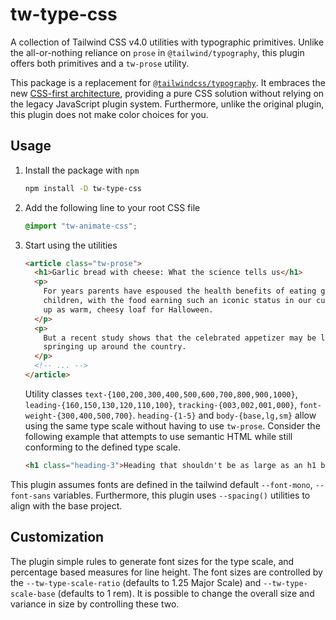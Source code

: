 # tw-type-css

A collection of Tailwind CSS v4.0 utilities with typographic primitives. Unlike the all-or-nothing reliance on `prose` in `@tailwind/typography`, this plugin offers both primitives and a `tw-prose` utility.

This package is a replacement for [`@tailwindcss/typography`][Original_Plugin_GitHub]. It embraces the new [CSS-first architecture][TailwindCSS_Custom_Utilities], providing a pure CSS solution without relying on the legacy JavaScript plugin system. Furthermore, unlike the original plugin, this plugin does not make color choices for you.

## Usage
1. Install the package with `npm`
    ```sh
    npm install -D tw-type-css
    ```
2. Add the following line to your root CSS file 
    ```css
   @import "tw-animate-css";
    ```
3. Start using the utilities
    ```html
    <article class="tw-prose">
      <h1>Garlic bread with cheese: What the science tells us</h1>
      <p>
        For years parents have espoused the health benefits of eating garlic bread with cheese to their
        children, with the food earning such an iconic status in our culture that kids will often dress
        up as warm, cheesy loaf for Halloween.
      </p>
      <p>
        But a recent study shows that the celebrated appetizer may be linked to a series of rabies cases
        springing up around the country.
      </p>
      <!-- ... -->
    </article>
    ```
    Utility classes `text-{100,200,300,400,500,600,700,800,900,1000}`, `leading-{160,150,130,120,110,100}`, `tracking-{003,002,001,000}`, `font-weight-{300,400,500,700}`. `heading-{1-5}` and `body-{base,lg,sm}` allow using the same type scale without having to use `tw-prose`. Consider the following example that attempts to use semantic HTML while still conforming to the defined type scale.
    
    ```html
    <h1 class="heading-3">Heading that shouldn't be as large as an h1 but should be an h1 for semantics</h1>
    ```

This plugin assumes fonts are defined in the tailwind default `--font-mono`, `--font-sans` variables. Furthermore, this plugin uses `--spacing()` utilities to align with the base project.

## Customization
The plugin simple rules to generate font sizes for the type scale, and percentage based measures for line height. The font sizes are controlled by the  `--tw-type-scale-ratio` (defaults to 1.25 Major Scale) and `--tw-type-scale-base` (defaults to 1 rem). It is possible to change the overall size and variance in size by controlling these two.

[Original_Plugin_GitHub]: https://github.com/tailwindlabs/tailwindcss-typography
[TailwindCSS_Custom_Utilities]: https://tailwindcss.com/docs/adding-custom-styles#adding-custom-utilities
